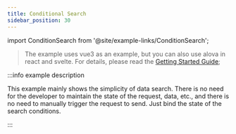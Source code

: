 ```yaml
---
title: Conditional Search
sidebar_position: 30
---
```


import ConditionSearch from '@site/example-links/ConditionSearch';

> The example uses vue3 as an example, but you can also use alova in react and svelte. For details, please read the [Getting Started Guide](/get-started/overview);

<ConditionSearch></ConditionSearch>

:::info example description

This example mainly shows the simplicity of data search. There is no need for the developer to maintain the state of the request, data, etc., and there is no need to manually trigger the request to send. Just bind the state of the search conditions.

:::
